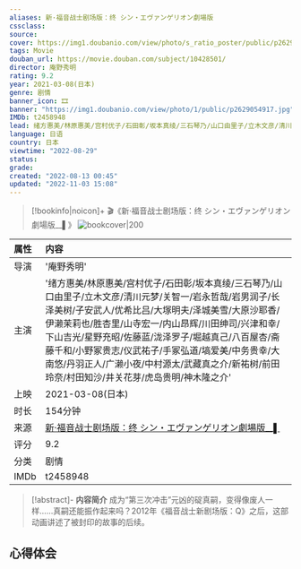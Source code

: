 ```yaml
---
aliases: 新·福音战士剧场版：终 シン・エヴァンゲリオン劇場版
cssclass:
source:
cover: https://img1.doubanio.com/view/photo/s_ratio_poster/public/p2629054917.jpg
tags: Movie
douban_url: https://movie.douban.com/subject/10428501/
director: 庵野秀明
rating: 9.2
year: 2021-03-08(日本)
genre: 剧情
banner_icon: 🎞
banner: "https://img1.doubanio.com/view/photo/1/public/p2629054917.jpg"
IMDb: t2458948
lead: 绪方惠美/林原惠美/宫村优子/石田彰/坂本真绫/三石琴乃/山口由里子/立木文彦/清川元梦/关智一/岩永哲哉/岩男润子/长泽美树/子安武人/优希比吕/大塚明夫/泽城美雪/大原沙耶香/伊濑茉莉也/胜杏里/山寺宏一/内山昂辉/川田绅司/兴津和幸/下山吉光/星野充昭/佐藤蓝/泷泽罗子/堀越真己/八百屋杏/斋藤千和/小野冢贵志/仪武祐子/手冢弘道/塙爱美/中务贵幸/大南悠/丹羽正人/广濑小夜/中村源太/武藏真之介/新祐树/前田玲奈/村田知沙/井关花芽/虎岛贵明/神木隆之介
language: 日语
country: 日本
viewtime: "2022-08-29"
status:  
grade:  
created: "2022-08-13 00:45"
updated: "2022-11-03 15:08"
---
```

> [!bookinfo|noicon]+ 🎬《新·福音战士剧场版：终 シン・エヴァンゲリオン劇場版__▌》
> ![bookcover|200](https://img1.doubanio.com/view/photo/s_ratio_poster/public/p2629054917.jpg)
>
| 属性 | 内容                                       |
|:---- |:------------------------------------------ |
| 导演 | '庵野秀明'                         |
| 主演 | '绪方惠美/林原惠美/宫村优子/石田彰/坂本真绫/三石琴乃/山口由里子/立木文彦/清川元梦/关智一/岩永哲哉/岩男润子/长泽美树/子安武人/优希比吕/大塚明夫/泽城美雪/大原沙耶香/伊濑茉莉也/胜杏里/山寺宏一/内山昂辉/川田绅司/兴津和幸/下山吉光/星野充昭/佐藤蓝/泷泽罗子/堀越真己/八百屋杏/斋藤千和/小野冢贵志/仪武祐子/手冢弘道/塙爱美/中务贵幸/大南悠/丹羽正人/广濑小夜/中村源太/武藏真之介/新祐树/前田玲奈/村田知沙/井关花芽/虎岛贵明/神木隆之介'                             |
| 上映 | 2021-03-08(日本)                             |
| 时长 | 154分钟                   |
| 来源 | [新·福音战士剧场版：终 シン・エヴァンゲリオン劇場版__▌](https://movie.douban.com/subject/10428501/) |
| 评分 | 9.2                           |
| 分类 | 剧情                            |
| IMDb | t2458948                             | 

> [!abstract]- **内容简介**
>  成为“第三次冲击”元凶的碇真嗣，变得像废人一样……真嗣还能振作起来吗？2012年《福音战士新剧场版：Q》之后，这部动画讲述了被封印的故事的后续。
>  
## 心得体会
